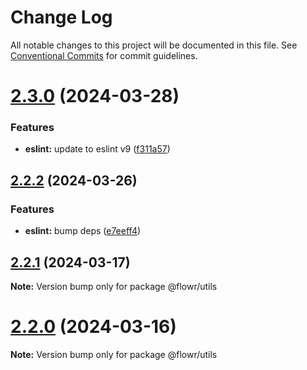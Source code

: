 # Change Log

All notable changes to this project will be documented in this file.
See [Conventional Commits](https://conventionalcommits.org) for commit guidelines.

# [2.3.0](https://github.com/pulseflow/pastel/compare/v2.2.2...v2.3.0) (2024-03-28)


### Features

* **eslint:** update to eslint v9 ([f311a57](https://github.com/pulseflow/pastel/commit/f311a574db134bdc94ba08508fafdafea7d0f9c9))





## [2.2.2](https://github.com/pulseflow/pastel/compare/v2.2.1...v2.2.2) (2024-03-26)


### Features

* **eslint:** bump deps ([e7eeff4](https://github.com/pulseflow/pastel/commit/e7eeff411d165b75db885902ab6f0a878b61d00c))





## [2.2.1](https://github.com/pulseflow/pastel/compare/v2.2.0...v2.2.1) (2024-03-17)

**Note:** Version bump only for package @flowr/utils





# [2.2.0](https://github.com/pulseflow/pastel/compare/v2.1.0...v2.2.0) (2024-03-16)

**Note:** Version bump only for package @flowr/utils

